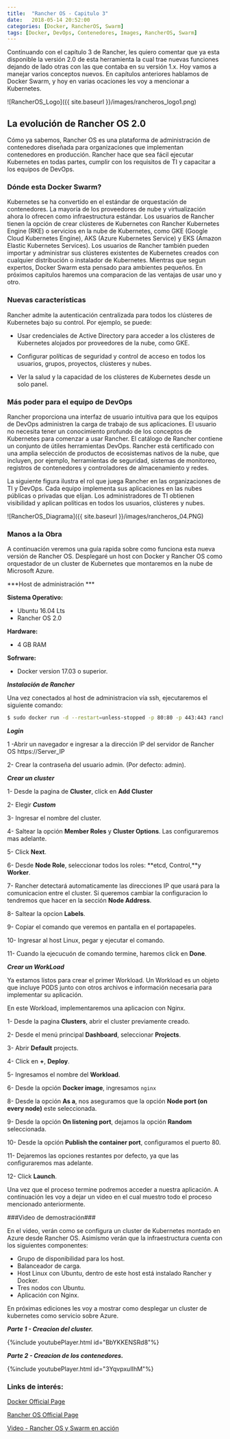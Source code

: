 ```yaml
---
title:  "Rancher OS - Capitulo 3"
date:   2018-05-14 20:52:00
categories: [Docker, RancherOS, Swarm]
tags: [Docker, DevOps, Contenedores, Images, RancherOS, Swarm]
---
```

Continuando con el capítulo 3 de Rancher, les quiero comentar que ya esta disponible la versión 2.0 de esta herramienta la cual trae nuevas funciones dejando de lado otras con las que contaba en su versión 1.x.
Hoy vamos a manejar varios conceptos nuevos. En capítulos anteriores hablamos de Docker Swarm, y hoy en varias ocaciones les voy a mencionar a Kubernetes.

![RancherOS_Logo]({{ site.baseurl }}/images/rancheros_logo1.png)

## La evolución de Rancher OS 2.0 ##

Cómo ya sabemos, Rancher OS es una plataforma de administración de contenedores diseñada para organizaciones que implementan contenedores en producción. Rancher hace que sea fácil ejecutar Kubernetes en todas partes, cumplir con los requisitos de TI y capacitar a los equipos de DevOps.

### Dónde esta Docker Swarm? ###

Kubernetes se ha convertido en el estándar de orquestación de contenedores. La mayoría de los proveedores de nube y virtualización ahora lo ofrecen como infraestructura estándar. Los usuarios de Rancher tienen la opción de crear clústeres de Kubernetes con Rancher Kubernetes Engine (RKE) o servicios en la nube de Kubernetes, como GKE (Google Cloud Kubernetes Engine), AKS (Azure Kubernetes Service)  y EKS (Amazon Elastic Kubernetes Services). Los usuarios de Rancher también pueden importar y administrar sus clústeres existentes de Kubernetes creados con cualquier distribución o instalador de Kubernetes. Mientras que segun expertos, Docker Swarm esta pensado para ambientes pequeños. 
En próximos capitulos haremos una comparacion de las ventajas de usar uno y otro.

### Nuevas características ###

Rancher admite la autenticación centralizada para todos los clústeres de Kubernetes bajo su control. Por ejemplo, se puede:

- Usar credenciales de Active Directory para acceder a los clústeres de Kubernetes alojados por proveedores de la nube, como GKE.

- Configurar políticas de seguridad y control de acceso en todos los usuarios, grupos, proyectos, clústeres y nubes.

- Ver la salud y la capacidad de los clústeres de Kubernetes desde un solo panel.

### Más poder para el equipo de DevOps ###

Rancher proporciona una interfaz de usuario intuitiva para que los equipos de DevOps administren la carga de trabajo de sus aplicaciones. El usuario no necesita tener un conocimiento profundo de los conceptos de Kubernetes para comenzar a usar Rancher. El catálogo de Rancher contiene un conjunto de útiles herramientas DevOps. Rancher está certificado con una amplia selección de productos de ecosistemas nativos de la nube, que incluyen, por ejemplo, herramientas de seguridad, sistemas de monitoreo, registros de contenedores y controladores de almacenamiento y redes.

La siguiente figura ilustra el rol que juega Rancher en las organizaciones de TI y DevOps. Cada equipo implementa sus aplicaciones en las nubes públicas o privadas que elijan. Los administradores de TI obtienen visibilidad y aplican políticas en todos los usuarios, clústeres y nubes.

![RancherOS_Diagrama]({{ site.baseurl }}/images/rancheros_04.PNG)

### Manos a la Obra ###

A continuación veremos una guía rapida sobre como funciona esta nueva versión de Rancher OS. Desplegaré un host con Docker y Rancher OS como orquestador de un cluster de Kubernetes que montaremos en la nube de Microsoft Azure.

***Host de administración ***

**Sistema Operativo:**

- Ubuntu 16.04 Lts
- Rancher OS 2.0

**Hardware:**

- 4 GB RAM

**Sofrware:**

- Docker version 17.03 o superior.

***Instalación de Rancher***

Una vez conectados al host de administracion vía ssh, ejecutaremos el siguiente comando:

```bash
$ sudo docker run -d --restart=unless-stopped -p 80:80 -p 443:443 rancher/rancher
```

***Login***

1 -Abrir un navegador e ingresar a la dirección IP del servidor de Rancher OS https://Server_IP

2- Crear la contraseña del usuario admin. (Por defecto: admin).

***Crear un cluster***

1- Desde la pagina de **Cluster**, click en **Add Cluster**

2- Elegir ***Custom***

3- Ingresar el nombre del cluster.

4- Saltear la opción **Member Roles** y **Cluster Options**. Las configuraremos mas adelante.

5- Click **Next**.

6- Desde **Node Role**, seleccionar todos los roles: **etcd, Control,**y **Worker**.

7- Rancher detectará automaticamente las direcciones IP que usará para la comunicacion entre el cluster. Si queremos cambiar la configuracion lo tendremos que hacer en la sección **Node Address**.

8- Saltear la opcion **Labels**.

9- Copiar el comando que veremos en pantalla en el portapapeles.

10- Ingresar al host Linux, pegar y ejecutar el comando.

11- Cuando la ejecucuón de comando termine, haremos click en **Done**.

***Crear un WorkLoad***

Ya estamos listos para crear el primer Workload. Un Workload es un objeto que incluye PODS junto con otros archivos e información necesaria para implementar su aplicación.

En este Workload, implementaremos una aplicacion con Nginx.

1- Desde la pagina **Clusters**, abrir el cluster previamente creado.

2- Desde el menú principal **Dashboard**, seleccionar **Projects**.

3- Abrir **Default** projects.

4- Click en **+**, **Deploy**.

5- Ingresamos el nombre del **Workload**.

6- Desde la opción **Docker image**, ingresamos `nginx`

8- Desde la opción **As a**, nos aseguramos que la opción **Node port (on every node)** este seleccionada.

9- Desde la opción **On listening port**, dejamos la opción **Random** seleccionada.

10- Desde la opción **Publish the container port**, configuramos el puerto 80.

11- Dejaremos las opciones restantes por defecto, ya que las configuraremos mas adelante.

12- Click **Launch**.

Una vez que el proceso termine podremos acceder a nuestra aplicación. A continuación les voy a dejar un video en el cual muestro todo el proceso mencionado anteriormente.


###Video de demostración###

En el video, verán como se configura un cluster de Kubernetes montado en Azure desde Rancher OS. Asimismo verán que la infraestructura cuenta con los siguientes componentes: 

- Grupo de disponibilidad para los host.
- Balanceador de carga.
- Host Linux con Ubuntu, dentro de este host está instalado Rancher y Docker.
- Tres nodos con Ubuntu.
- Aplicación con Nginx.

En próximas ediciones les voy a mostrar como desplegar un cluster de kubernetes como servicio sobre Azure.

***Parte 1 - Creacion del cluster.***

{%include youtubePlayer.html id="BbYKKENSRd8"%}

***Parte 2 - Creacion de los contenedores.***

{%include youtubePlayer.html id="3YqvpxuIIhM"%}


### Links de interés: ###

[Docker Official Page][Docker]

[Rancher OS Official Page][RancherOS]

[Video - Rancher OS y Swarm en acción][Video]

[Docker]: https://www.docker.com/

[RancherOS]: https://rancher.com/rancher-os/

[Video]: https://youtu.be/gEpNyVgQkU8
